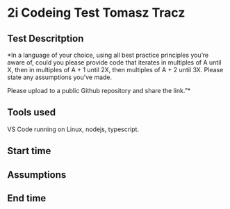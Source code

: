 # 2i Codeing Test Tomasz Tracz

## Test Descritption

\*In a language of your choice, using all best practice principles you’re aware of, could you please provide code that iterates in multiples of A until X, then in multiples of A + 1 until 2X, then multiples of A + 2 until 3X. Please state any assumptions you’ve made.

Please upload to a public Github repository and share the link.”\*

## Tools used

VS Code running on Linux, nodejs, typescript.

## Start time

## Assumptions

## End time
